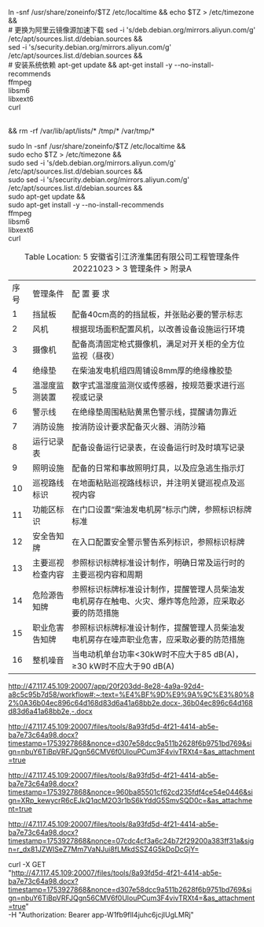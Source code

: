  ln -snf /usr/share/zoneinfo/$TZ /etc/localtime && echo $TZ > /etc/timezone && \
    # 更换为阿里云镜像源加速下载
    sed -i 's/deb.debian.org/mirrors.aliyun.com/g' /etc/apt/sources.list.d/debian.sources && \
    sed -i 's/security.debian.org/mirrors.aliyun.com/g' /etc/apt/sources.list.d/debian.sources && \
    # 安装系统依赖
    apt-get update && apt-get install -y --no-install-recommends \
        ffmpeg \
        libsm6 \
        libxext6 \
        curl 
 
\
        && rm -rf /var/lib/apt/lists/* /tmp/* /var/tmp/*

sudo ln -snf /usr/share/zoneinfo/$TZ /etc/localtime && \
sudo echo $TZ > /etc/timezone && \
sudo sed -i 's/deb.debian.org/mirrors.aliyun.com/g' /etc/apt/sources.list.d/debian.sources && \
sudo sed -i 's/security.debian.org/mirrors.aliyun.com/g' /etc/apt/sources.list.d/debian.sources && \
sudo apt-get update && \
sudo apt-get install -y --no-install-recommends \
    ffmpeg \
    libsm6 \
    libxext6 \
    curl


<table><caption>Table Location: 5 安徽省引江济淮集团有限公司工程管理条件20221023 > 3 管理条件 > 附录A</caption><tr><td>序号</td><td>管理条件</td><td>配	置	要	求</td></tr><tr><td>1</td><td>挡鼠板</td><td>配备40cm高的的挡鼠板，并张贴必要的警示标志</td></tr><tr><td>2</td><td>风机</td><td>根据现场面积配置风机，以改善设备设施运行环境</td></tr><tr><td>3</td><td>摄像机</td><td>配备高清固定枪式摄像机，满足对开关柜的全方位监视（昼夜）</td></tr><tr><td>4</td><td>绝缘垫</td><td>在柴油发电机组四周铺设8mm厚的绝缘橡胶垫</td></tr><tr><td>5</td><td>温湿度监测装置</td><td>数字式温湿度监测仪或传感器，按规范要求进行巡视或记录</td></tr><tr><td>6</td><td>警示线</td><td>在绝缘垫周围粘贴黄黑色警示线，提醒请勿靠近</td></tr><tr><td>7</td><td>消防设施</td><td>按消防设计要求配备灭火器、消防沙箱</td></tr><tr><td>8</td><td>运行记录表</td><td>配备设备运行记录表，在设备运行时及时填写记录</td></tr><tr><td>9</td><td>照明设施</td><td>配备的日常和事故照明灯具，以及应急逃生指示灯</td></tr><tr><td>10</td><td>巡视路线标识</td><td>在地面粘贴巡视路线标识，并注明关键巡视点及巡视内容</td></tr><tr><td>11</td><td>功能区标识</td><td>在门口设置“柴油发电机房”标示门牌，参照标识标牌标准</td></tr><tr><td>12</td><td>安全告知牌</td><td>在入口配置安全警示警告系列标识，参照标识标牌</td></tr><tr><td>13</td><td>主要巡视
检查内容</td><td>参照标识标牌标准设计制作，明确日常及运行时的主要巡视内容和周期</td></tr><tr><td>14</td><td>危险源告知牌</td><td>参照标识标牌标准设计制作，提醒管理人员柴油发电机房存在触电、火灾、爆炸等危险源，应采取必要的防范措施</td></tr><tr><td>15</td><td>职业危害告知牌</td><td>参照标识标牌标准设计制作，提醒管理人员柴油发电机房存在噪声职业危害，应采取必要的防范措施</td></tr><tr><td>16</td><td>整机噪音</td><td>当电动机单台功率<30kW时不应大于85 dB(A)，≥30 kW时不应大于90 dB(A)</td></tr></table>


http://47.117.45.109:20007/app/20f203dd-8e28-4a9a-92d4-a8c5c95b7d58/workflow#:~:text=%E4%BF%9D%E9%9A%9C%E3%80%82%0A36b04ec896c64d168d83d6a41a68bb2e.docx-,36b04ec896c64d168d83d6a41a68bb2e,-.docx

http://47.117.45.109:20007/files/tools/8a93fd5d-4f21-4414-ab5e-ba7e73c64a98.docx?timestamp=1753927868&nonce=d307e58dcc9a511b2628f6b9751bd769&sign=nbuY6TiBpVRFJQgn56CMV6f0UlouPCum3F4vivTRXt4=&as_attachment=true

http://47.117.45.109:20007/files/tools/8a93fd5d-4f21-4414-ab5e-ba7e73c64a98.docx?timestamp=1753927868&nonce=960ba85501cf62cd235fdf4ce54e0446&sign=XRp_kewycrR6cEJkQ1qcM2O3r1bS6kYddG5SmvSQD0c=&as_attachment=true

http://47.117.45.109:20007/files/tools/8a93fd5d-4f21-4414-ab5e-ba7e73c64a98.docx?timestamp=1753927868&nonce=07cdc4cf3a6c24b72f29200a383ff31a&sign=r_dx81JZWISeZ7Mm7VaNJui8fLMkdSSZ4G5kDoDcGjY=


curl -X GET \
  "http://47.117.45.109:20007/files/tools/8a93fd5d-4f21-4414-ab5e-ba7e73c64a98.docx?timestamp=1753927868&nonce=d307e58dcc9a511b2628f6b9751bd769&sign=nbuY6TiBpVRFJQgn56CMV6f0UlouPCum3F4vivTRXt4=&as_attachment=true" \
  -H "Authorization: Bearer app-W1fb9flI4juhc6jcjIUgLMRj"